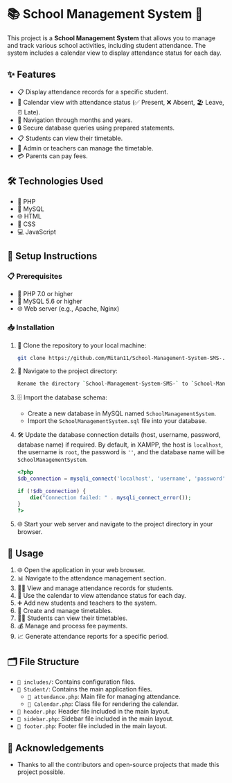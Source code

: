
# 📚 School Management System 📅

This project is a **School Management System** that allows you to manage and track various school activities, including student attendance. The system includes a calendar view to display attendance status for each day.

## ✨ Features

- 📋 Display attendance records for a specific student.
- 📆 Calendar view with attendance status (✅ Present, ❌ Absent, 🏖️ Leave, ⏰ Late).
- 🔄 Navigation through months and years.
- 🔒 Secure database queries using prepared statements.
- 📋 Students can view their timetable.
- 📆 Admin or teachers can manage the timetable.
- 💳 Parents can pay fees.

## 🛠️ Technologies Used

- 🐘 PHP
- 🐬 MySQL
- 🌐 HTML
- 🎨 CSS
- 💻 JavaScript

## 🚀 Setup Instructions

### 📋 Prerequisites

- 🐘 PHP 7.0 or higher
- 🐬 MySQL 5.6 or higher
- 🌐 Web server (e.g., Apache, Nginx)

### 📥 Installation

1. 📂 Clone the repository to your local machine:
    ```sh
    git clone https://github.com/Mitan11/School-Management-System-SMS-.git
    ```

2. 📁 Navigate to the project directory:
    ```sh
    Rename the directory `School-Management-System-SMS-` to `School-Management-System - Copy`.
    ```

3. 🗄️ Import the database schema:
    - Create a new database in MySQL named `SchoolManagementSystem`.
    - Import the `SchoolManagementSystem.sql` file into your database.

4. 🛠️ Update the database connection details (host, username, password, database name) if required. By default, in XAMPP, the host is `localhost`, the username is `root`, the password is `''`, and the database name will be `SchoolManagementSystem`.

    ```php
    <?php
    $db_connection = mysqli_connect('localhost', 'username', 'password', 'database_name');

    if (!$db_connection) {
        die("Connection failed: " . mysqli_connect_error());
    }
    ?>
    ```

5. 🌐 Start your web server and navigate to the project directory in your browser.

## 📖 Usage

1. 🌐 Open the application in your web browser.
2. 📊 Navigate to the attendance management section.
3. 👨‍🎓 View and manage attendance records for students.
4. 📅 Use the calendar to view attendance status for each day.
5. ➕ Add new students and teachers to the system.
6. 📅 Create and manage timetables.
7. 👨‍🎓 Students can view their timetables.
8. 💰 Manage and process fee payments.
9. 📈 Generate attendance reports for a specific period.

## 🗂️ File Structure

- `📁 includes/`: Contains configuration files.
- `📁 Student/`: Contains the main application files.
  - `📄 attendance.php`: Main file for managing attendance.
  - `📄 Calendar.php`: Class file for rendering the calendar.
- `📄 header.php`: Header file included in the main layout.
- `📄 sidebar.php`: Sidebar file included in the main layout.
- `📄 footer.php`: Footer file included in the main layout.

## 🙏 Acknowledgements

- Thanks to all the contributors and open-source projects that made this project possible.
